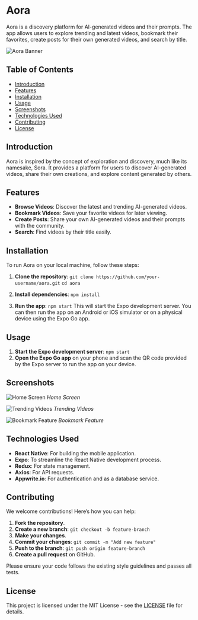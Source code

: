 # Aora

Aora is a discovery platform for AI-generated videos and their prompts. The app allows users to explore trending and latest videos, bookmark their favorites, create posts for their own generated videos, and search by title.

![Aora Banner](https://example.com/banner.png) <!-- Replace with your actual banner image link -->

## Table of Contents

- [Introduction](#introduction)
- [Features](#features)
- [Installation](#installation)
- [Usage](#usage)
- [Screenshots](#screenshots)
- [Technologies Used](#technologies-used)
- [Contributing](#contributing)
- [License](#license)

## Introduction

Aora is inspired by the concept of exploration and discovery, much like its namesake, Sora. It provides a platform for users to discover AI-generated videos, share their own creations, and explore content generated by others.

## Features

- **Browse Videos**: Discover the latest and trending AI-generated videos.
- **Bookmark Videos**: Save your favorite videos for later viewing.
- **Create Posts**: Share your own AI-generated videos and their prompts with the community.
- **Search**: Find videos by their title easily.

## Installation

To run Aora on your local machine, follow these steps:

1. **Clone the repository**:
   `git clone https://github.com/your-username/aora.git`
   `cd aora`

2. **Install dependencies**:
   `npm install`

3. **Run the app**:
   `npm start`
   This will start the Expo development server. You can then run the app on an Android or iOS simulator or on a physical device using the Expo Go app.

## Usage

1. **Start the Expo development server**:
   `npm start`
2. **Open the Expo Go app** on your phone and scan the QR code provided by the Expo server to run the app on your device.

## Screenshots

![Home Screen](https://example.com/home-screen.png) <!-- Replace with actual screenshot links -->
_Home Screen_

![Trending Videos](https://example.com/trending-videos.png)
_Trending Videos_

![Bookmark Feature](https://example.com/bookmark.png)
_Bookmark Feature_

## Technologies Used

- **React Native**: For building the mobile application.
- **Expo**: To streamline the React Native development process.
- **Redux**: For state management.
- **Axios**: For API requests.
- **Appwrite.io**: For authentication and as a database service.

## Contributing

We welcome contributions! Here’s how you can help:

1. **Fork the repository**.
2. **Create a new branch**:
   `git checkout -b feature-branch`
3. **Make your changes**.
4. **Commit your changes**:
   `git commit -m "Add new feature"`
5. **Push to the branch**:
   `git push origin feature-branch`
6. **Create a pull request** on GitHub.

Please ensure your code follows the existing style guidelines and passes all tests.

## License

This project is licensed under the MIT License - see the [LICENSE](LICENSE) file for details.
